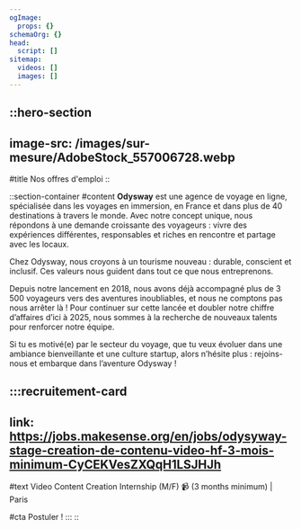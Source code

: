 ```yaml
---
ogImage:
  props: {}
schemaOrg: {}
head:
  script: []
sitemap:
  videos: []
  images: []
---
```


::hero-section
---
image-src: /images/sur-mesure/AdobeStock_557006728.webp
---
#title
Nos offres d'emploi
::

::section-container
#content
**Odysway** est une agence de voyage en ligne, spécialisée dans les voyages en immersion, en France et dans plus de 40 destinations à travers le monde. Avec notre concept unique, nous répondons à une demande croissante des voyageurs : vivre des expériences différentes, responsables et riches en rencontre et partage avec les locaux.

Chez Odysway, nous croyons à un tourisme nouveau : durable, conscient et inclusif. Ces valeurs nous guident dans tout ce que nous entreprenons.

Depuis notre lancement en 2018, nous avons déjà accompagné plus de 3 500 voyageurs vers des aventures inoubliables, et nous ne comptons pas nous arrêter là ! Pour continuer sur cette lancée et doubler notre chiffre d’affaires d’ici à 2025, nous sommes à la recherche de nouveaux talents pour renforcer notre équipe.

Si tu es motivé(e) par le secteur du voyage, que tu veux évoluer dans une ambiance bienveillante et une culture startup, alors n’hésite plus : rejoins-nous et embarque dans l’aventure Odysway !

  :::recruitement-card
  ---
  link: https://jobs.makesense.org/en/jobs/odysyway-stage-creation-de-contenu-video-hf-3-mois-minimum-CyCEKVesZXQqH1LSJHJh
  ---
  #text
  Video Content Creation Internship (M/F) 📹 (3 months minimum) | Paris
  
  #cta
  Postuler !
  :::
::
